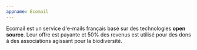```yaml
---
appname: Ecomail
---
```


Ecomail est un service d'e-mails français basé sur des technologies **open source**. Leur offre est payante et 50% des revenus est utilisé pour des dons à des associations agissant pour la biodiversité.
